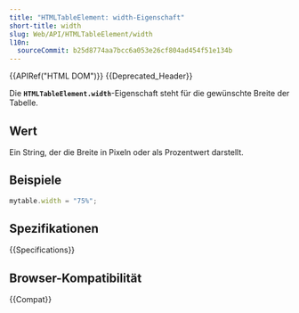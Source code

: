 ```yaml
---
title: "HTMLTableElement: width-Eigenschaft"
short-title: width
slug: Web/API/HTMLTableElement/width
l10n:
  sourceCommit: b25d8774aa7bcc6a053e26cf804ad454f51e134b
---
```


{{APIRef("HTML DOM")}} {{Deprecated_Header}}

Die **`HTMLTableElement.width`**-Eigenschaft steht für die gewünschte Breite der Tabelle.

## Wert

Ein String, der die Breite in Pixeln oder als Prozentwert darstellt.

## Beispiele

```js
mytable.width = "75%";
```

## Spezifikationen

{{Specifications}}

## Browser-Kompatibilität

{{Compat}}
